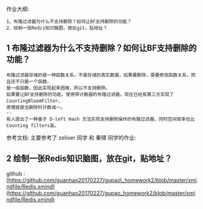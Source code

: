 作业大纲:

```
1、布隆过滤器为什么不支持删除？如何让BF支持删除的功能？
2、绘制一张Redis知识脑图，放在git，贴地址？
```

## 1 布隆过滤器为什么不支持删除？如何让BF支持删除的功能？

```
布隆过滤器存储的是一种函数关系，不是存储的真实数据，如果要删除，需要修改函数关系，而且还不只是一个函数，
是一组函数，因此实现起来困难，所以不支持删除。
如果要让BF支持删除的功能，使用带计数器的布隆过滤器，现在已经有第三方实现了CountingBloomFilter，
原理就是当删除时计数减一。
--
有人提出了一种基于 D-left Hash 方法实现支持删除操作的布隆过滤器，同时空间效率也比Counting filters高。
```

参考文档: 主要参考了 zelioer 同学 和 秦啸 同学的作业:

## 2 绘制一张Redis知识脑图，放在git，贴地址？

github : [https://github.com/guanhao20170227/gupao\_homework2/blob/master/xmindfile/Redis.xmind](https://github.com/guanhao20170227/gupao_homework2/blob/master/xmindfile/Redis.xmind)



